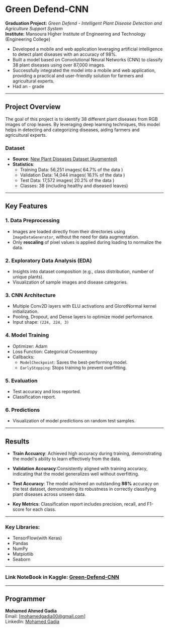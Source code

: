 
# Green Defend-CNN

**Graduation Project:** *Green Defend - Intelligent Plant Disease Detection and Agriculture Support System*  
**Institute:** Mansoura Higher Institute of Engineering and Technology (Engineering College)

- Developed a mobile and web application leveraging artificial intelligence to detect plant diseases with an accuracy of 98%.
- Built a model based on Convolutional Neural Networks (CNN) to classify 38 plant diseases using over 87,000 images.
- Successfully integrated the model into a mobile and web application, providing a practical and user-friendly solution for farmers and agricultural experts.
- Had an - grade

---

## Project Overview

The goal of this project is to identify 38 different plant diseases from RGB images of crop leaves. By leveraging deep learning techniques, this model helps in detecting and categorizing diseases, aiding farmers and agricultural experts.

### Dataset
- **Source**: [New Plant Diseases Dataset (Augmented)](https://www.kaggle.com/vipoooool/new-plant-diseases-dataset)
- **Statistics**:
  - Training Data: 56,251 images( 64.7% of the data )
  - Validation Data: 14,044 images( 16.1% of the data )
  - Test Data: 17,572 images( 20.2% of the data )
  - Classes: 38 (including healthy and diseased leaves)

---

## Key Features

### 1. Data Preprocessing
- Images are loaded directly from their directories using `ImageDataGenerator`, without the need for data augmentation.
- Only **rescaling** of pixel values is applied during loading to normalize the data.

### 2. Exploratory Data Analysis (EDA)
- Insights into dataset composition (e.g., class distribution, number of unique plants).
- Visualization of sample images and disease categories.

### 3. CNN Architecture
- Multiple Conv2D layers with ELU activations and GlorotNormal kernel initialization.
- Pooling, Dropout, and Dense layers to optimize model performance.
- Input shape: `(224, 224, 3)`

### 4. Model Training
- Optimizer: Adam
- Loss Function: Categorical Crossentropy
- Callbacks:
  - `ModelCheckpoint`: Saves the best-performing model.
  - `EarlyStopping`: Stops training to prevent overfitting.

### 5. Evaluation
- Test accuracy and loss reported.
- Classification report.

### 6. Predictions
- Visualization of model predictions on random test samples.

---

## Results
- **Train Accuarcy**: Achieved high accuracy during training, demonstrating the model's ability to learn effectively from the data.

- **Validation Accuracy**:Consistently aligned with training accuracy, indicating that the model generalizes well without overfitting.

- **Test Accuracy**: The model achieved an outstanding **98%** accuracy on the test dataset, demonstrating its robustness in correctly classifying plant diseases across unseen data.
  
- **Key Metrics**: Classification report includes precision, recall, and F1-score for each class.

---

### Key Libraries:
- TensorFlow(with Keras)
- Pandas
- NumPy
- Matplotlib
- Seaborn
---
### Link NoteBook in Kaggle: [Green-Defend-CNN](https://www.kaggle.com/code/mohamedahmedgadia/green-defend-cnn/notebook?scriptVersionId=209186217) 

---

## Programmer
**Mohamed Ahmed Gadia**  
Email: [mohamedgadia00@gmail.com]  
LinkedIn: [Mohamed Gadia](https://www.linkedin.com/in/mohamedgadia) 
